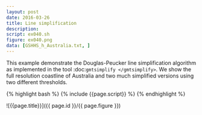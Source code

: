 ```yaml
---
layout: post
date: 2016-03-26
title: Line simplification
description:
script: ex040.sh
figure: ex040.png
data: [GSHHS_h_Australia.txt, ]
---
```


This example demonstrate the Douglas-Peucker line simplification algorithm as
implemented in the tool :doc:`gmtsimplify </gmtsimplify>`.  We show the full
resolution coastline of Australia and two much simplified versions using two
different thresholds.

{% highlight bash %}
{% include {{page.script}} %}
{% endhighlight %}

![{{page.title}}]({{ page.id }}/{{ page.figure }})
